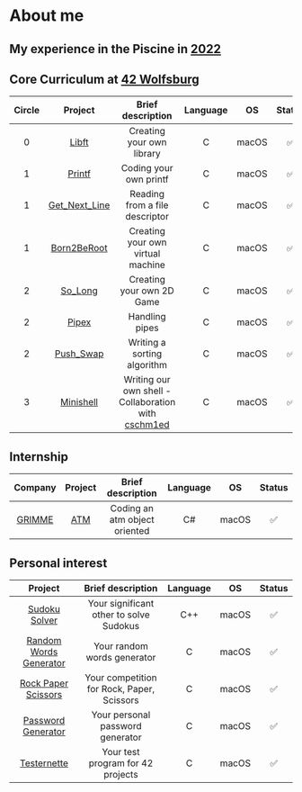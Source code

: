 # About me

## My experience in the Piscine in [2022](https://de.linkedin.com/posts/42wolfsburg_meet-the-pisciners-of-42-wolfsburg-lea-activity-7001888943784787968-BH_N)

## Core Curriculum at [42 Wolfsburg](https://42wolfsburg.de/)

| Circle | Project |  Brief description         | Language | OS       | Status |
|:------:|:-------:|:--------------------------:|:--------:|:--------:|:------:|
| 0      | [Libft](https://github.com/lspohle/libft)   | Creating your own library | C        | macOS| ✅|
| 1      | [Printf](https://github.com/lspohle/ft_printf)  |Coding your own printf | C        | macOS| ✅|
| 1      | [Get_Next_Line](https://github.com/lspohle/42_get_next_line/tree/main)  |Reading from a file descriptor   | C        | macOS| ✅|
| 1      | [Born2BeRoot](https://github.com/lspohle/42_born2beroot)  |Creating your own virtual machine      | C        | macOS| ✅|
|2       | [So_Long](https://github.com/lspohle/42_so_long)| Creating your own 2D Game| C | macOS|✅|
|2       | [Pipex](https://github.com/lspohle/42_pipex)| Handling pipes | C | macOS |✅|
|2       | [Push_Swap](https://github.com/lspohle/42_push_swap)| Writing a sorting algorithm | C | macOS |✅|
|3       | [Minishell](https://github.com/cschm1ed/minishell)| Writing our own shell - Collaboration with [cschm1ed](https://github.com/cschm1ed) | C | macOS |✅|

## Internship

| Company | Project       |         Brief description      |  Language | OS |  Status |
|:-------:|:-------------:|:------------------------------:|:--------:|:--------:|:--:|
|[GRIMME](https://grimme.com/de)   |[ATM](https://github.com/lspohle/atm)            |Coding an atm object oriented   | C#       | macOS|✅ |

## Personal interest

| Project       |         Brief description      | Language | OS |  Status |
|:-------------:|:------------------------------:|:--------:|:--------:|:--:|
|[Sudoku Solver](https://github.com/lspohle/PRIVATE_sudoku_solver)|Your significant other to solve Sudokus |  C++        | macOS|✅|
|[Random Words Generator](https://github.com/lspohle/PRIVATE_rwg)|Your random words generator |  C        | macOS|✅|
|[Rock Paper Scissors](https://github.com/lspohle/PRIVATE_rps)|Your competition for Rock, Paper, Scissors | C        | macOS|✅      |
|[Password Generator](https://github.com/lspohle/PRIVATE_password)|Your personal password generator |C        | macOS|✅     |
|[Testernette](https://github.com/lspohle/PRIVATE_testernette_42)|Your test program for 42 projects | C        | macOS|✅     |
